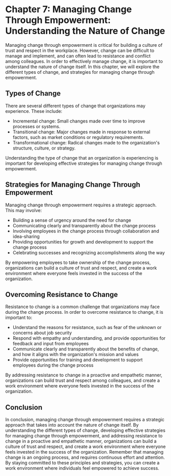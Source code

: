 Chapter 7: Managing Change Through Empowerment: Understanding the Nature of Change
==================================================================================

Managing change through empowerment is critical for building a culture of trust and respect in the workplace. However, change can be difficult to manage and implement, and can often lead to resistance and conflict among colleagues. In order to effectively manage change, it is important to understand the nature of change itself. In this chapter, we will explore the different types of change, and strategies for managing change through empowerment.

Types of Change
---------------

There are several different types of change that organizations may experience. These include:

* Incremental change: Small changes made over time to improve processes or systems.
* Transitional change: Major changes made in response to external factors, such as market conditions or regulatory requirements.
* Transformational change: Radical changes made to the organization's structure, culture, or strategy.

Understanding the type of change that an organization is experiencing is important for developing effective strategies for managing change through empowerment.

Strategies for Managing Change Through Empowerment
--------------------------------------------------

Managing change through empowerment requires a strategic approach. This may involve:

* Building a sense of urgency around the need for change
* Communicating clearly and transparently about the change process
* Involving employees in the change process through collaboration and idea-sharing
* Providing opportunities for growth and development to support the change process
* Celebrating successes and recognizing accomplishments along the way

By empowering employees to take ownership of the change process, organizations can build a culture of trust and respect, and create a work environment where everyone feels invested in the success of the organization.

Overcoming Resistance to Change
-------------------------------

Resistance to change is a common challenge that organizations may face during the change process. In order to overcome resistance to change, it is important to:

* Understand the reasons for resistance, such as fear of the unknown or concerns about job security
* Respond with empathy and understanding, and provide opportunities for feedback and input from employees
* Communicate clearly and transparently about the benefits of change, and how it aligns with the organization's mission and values
* Provide opportunities for training and development to support employees during the change process

By addressing resistance to change in a proactive and empathetic manner, organizations can build trust and respect among colleagues, and create a work environment where everyone feels invested in the success of the organization.

Conclusion
----------

In conclusion, managing change through empowerment requires a strategic approach that takes into account the nature of change itself. By understanding the different types of change, developing effective strategies for managing change through empowerment, and addressing resistance to change in a proactive and empathetic manner, organizations can build a culture of trust and respect, and create a work environment where everyone feels invested in the success of the organization. Remember that managing change is an ongoing process, and requires continuous effort and attention. By staying committed to these principles and strategies, you can create a work environment where individuals feel empowered to achieve success.


